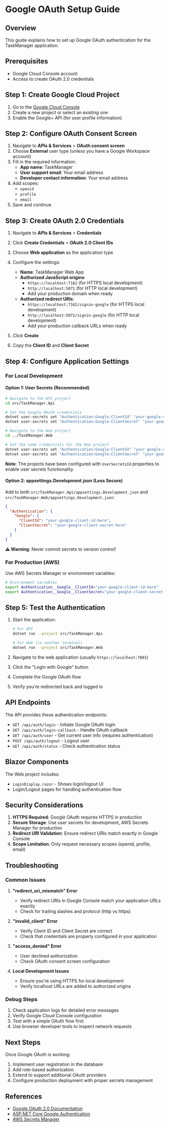 # Google OAuth Setup Guide

## Overview
This guide explains how to set up Google OAuth authentication for the TaskManager application.

## Prerequisites
- Google Cloud Console account
- Access to create OAuth 2.0 credentials

## Step 1: Create Google Cloud Project

1. Go to the [Google Cloud Console](https://console.cloud.google.com/)
2. Create a new project or select an existing one
3. Enable the Google+ API (for user profile information)

## Step 2: Configure OAuth Consent Screen

1. Navigate to **APIs & Services** > **OAuth consent screen**
2. Choose **External** user type (unless you have a Google Workspace account)
3. Fill in the required information:
   - **App name**: TaskManager
   - **User support email**: Your email address
   - **Developer contact information**: Your email address
4. Add scopes:
   - `openid`
   - `profile` 
   - `email`
5. Save and continue

## Step 3: Create OAuth 2.0 Credentials

1. Navigate to **APIs & Services** > **Credentials**
2. Click **Create Credentials** > **OAuth 2.0 Client IDs**
3. Choose **Web application** as the application type
4. Configure the settings:
   - **Name**: TaskManager Web App
   - **Authorized JavaScript origins**:
     - `https://localhost:7162` (for HTTPS local development)
     - `http://localhost:5071` (for HTTP local development)
     - Add your production domain when ready
   - **Authorized redirect URIs**:
     - `https://localhost:7162/signin-google` (for HTTPS local development)
     - `http://localhost:5071/signin-google` (for HTTP local development)
     - Add your production callback URLs when ready

5. Click **Create**
6. Copy the **Client ID** and **Client Secret**

## Step 4: Configure Application Settings

### For Local Development

#### Option 1: User Secrets (Recommended)
```bash
# Navigate to the API project
cd src/TaskManager.Api

# Set the Google OAuth credentials
dotnet user-secrets set "Authentication:Google:ClientId" "your-google-client-id-here"
dotnet user-secrets set "Authentication:Google:ClientSecret" "your-google-client-secret-here"

# Navigate to the Web project
cd ../TaskManager.Web

# Set the same credentials for the Web project
dotnet user-secrets set "Authentication:Google:ClientId" "your-google-client-id-here"
dotnet user-secrets set "Authentication:Google:ClientSecret" "your-google-client-secret-here"
```

**Note**: The projects have been configured with `UserSecretsId` properties to enable user secrets functionality.

#### Option 2: appsettings.Development.json (Less Secure)
Add to both `src/TaskManager.Api/appsettings.Development.json` and `src/TaskManager.Web/appsettings.Development.json`:

```json
{
  "Authentication": {
    "Google": {
      "ClientId": "your-google-client-id-here",
      "ClientSecret": "your-google-client-secret-here"
    }
  }
}
```

**⚠️ Warning**: Never commit secrets to version control!

### For Production (AWS)

Use AWS Secrets Manager or environment variables:

```bash
# Environment variables
export Authentication__Google__ClientId="your-google-client-id-here"
export Authentication__Google__ClientSecret="your-google-client-secret-here"
```

## Step 5: Test the Authentication

1. Start the application:
   ```bash
   # For API
   dotnet run --project src/TaskManager.Api

   # For Web (in another terminal)
   dotnet run --project src/TaskManager.Web
   ```

2. Navigate to the web application (usually `https://localhost:7001`)
3. Click the "Login with Google" button
4. Complete the Google OAuth flow
5. Verify you're redirected back and logged in

## API Endpoints

The API provides these authentication endpoints:

- `GET /api/auth/login` - Initiate Google OAuth login
- `GET /api/auth/login-callback` - Handle OAuth callback
- `GET /api/auth/user` - Get current user info (requires authentication)
- `POST /api/auth/logout` - Logout user
- `GET /api/auth/status` - Check authentication status

## Blazor Components

The Web project includes:

- `LoginDisplay.razor` - Shows login/logout UI
- Login/Logout pages for handling authentication flow

## Security Considerations

1. **HTTPS Required**: Google OAuth requires HTTPS in production
2. **Secure Storage**: Use user secrets for development, AWS Secrets Manager for production
3. **Redirect URI Validation**: Ensure redirect URIs match exactly in Google Console
4. **Scope Limitation**: Only request necessary scopes (openid, profile, email)

## Troubleshooting

### Common Issues

1. **"redirect_uri_mismatch" Error**
   - Verify redirect URIs in Google Console match your application URLs exactly
   - Check for trailing slashes and protocol (http vs https)

2. **"invalid_client" Error**
   - Verify Client ID and Client Secret are correct
   - Check that credentials are properly configured in your application

3. **"access_denied" Error**
   - User declined authorization
   - Check OAuth consent screen configuration

4. **Local Development Issues**
   - Ensure you're using HTTPS for local development
   - Verify localhost URLs are added to authorized origins

### Debug Steps

1. Check application logs for detailed error messages
2. Verify Google Cloud Console configuration
3. Test with a simple OAuth flow first
4. Use browser developer tools to inspect network requests

## Next Steps

Once Google OAuth is working:

1. Implement user registration in the database
2. Add role-based authorization
3. Extend to support additional OAuth providers
4. Configure production deployment with proper secrets management

## References

- [Google OAuth 2.0 Documentation](https://developers.google.com/identity/protocols/oauth2)
- [ASP.NET Core Google Authentication](https://docs.microsoft.com/en-us/aspnet/core/security/authentication/social/google-logins)
- [AWS Secrets Manager](https://aws.amazon.com/secrets-manager/)